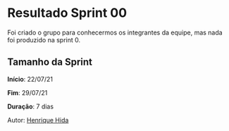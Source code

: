 ﻿


# Resultado Sprint 00
Foi criado o grupo para conhecermos os integrantes da equipe, mas nada foi produzido na sprint 0.

## Tamanho da Sprint

**Início**: 22/07/21

**Fim**: 29/07/21

**Duração**: 7 dias

Autor: [Henrique Hida](https://github.com/HenriqueHida)

